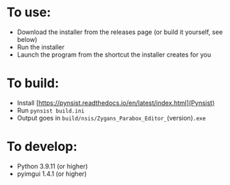 # To use:
- Download the installer from the releases page (or build it yourself, see below)
- Run the installer
- Launch the program from the shortcut the installer creates for you
# To build:
- Install [https://pynsist.readthedocs.io/en/latest/index.html](Pynsist)
- Run `pynsist build.ini`
- Output goes in `build/nsis/Zygans_Parabox_Editor_`(version)`.exe`

# To develop:
- Python 3.9.11 (or higher)
- pyimgui 1.4.1 (or higher)